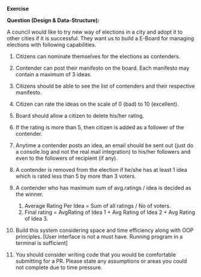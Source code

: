 **Exercise**

**Question (Design & Data-Structure):**

A council would like to try new way of elections in a city and adopt it to other cities if it is successful. They want us to build a E-Board for managing elections with following capabilities.

1. Citizens can nominate themselves for the elections as contenders.
2. Contender can post their manifesto on the board. Each manifesto may contain a maximum of 3 ideas.
3. Citizens should be able to see the list of contenders and their respective manifesto.
4. Citizen can rate the ideas on the scale of 0 (bad) to 10 (excellent).
5. Board should allow a citizen to delete his/her rating.
6. If the rating is more than 5, then citizen is added as a follower of the contender. 
7. Anytime a contender posts an idea, an email should be sent out (just do a console.log and not the real mail integration) to his/her followers and even to the followers of recipient (if any).
8. A contender is removed from the election if he/she has at least 1 idea which is rated less than 5 by more than 3 voters. 
9. A contender who has maximum sum of avg.ratings / idea is decided as the winner.
    1. Average Rating Per Idea = Sum of all ratings / No of voters.
    2. Final rating = AvgRating of Idea 1 + Avg Rating of Idea 2 + Avg Rating of Idea 3.

10. Build this system considering space and time efficiency along with OOP principles. [User interface is not a must have. Running program in a terminal is sufficient]
11. You should consider writing code that you would be comfortable submitting for a PR. Please state any assumptions or areas you could not complete due to time pressure.
